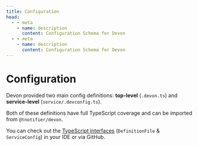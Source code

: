 ```yaml
---
title: Configuration
head:
  - - meta
    - name: description
      content: Configuration Schema for Devon
  - - meta
    - name: description
      content: Configuration Schema for Devon
---
```


# Configuration

Devon provided two main config definitions: **top-level** (`.devon.ts`) and **service-level** (`service/.devconfig.ts`).

Both of these definitions have full TypeScript coverage and can be imported from `@tnotifier/devon`.

You can check out the [TypeScript interfaces](https://github.com/tnotifier/devon/blob/master/src/types/definition.ts) (`DefinitionFile` & `ServiceConfig`) in your IDE or via GitHub.
